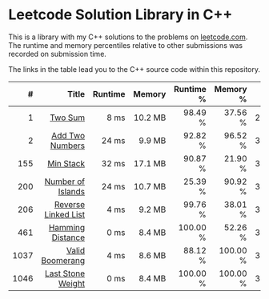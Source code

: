 # Leetcode Solution Library in C++

This is a library with my C++ solutions to the problems on [leetcode.com](https://leetcode.com). The runtime and memory
percentiles relative to other submissions was recorded on submission time.

The links in the table lead you to the C++ source code within this repository.


| #     | Title                                        | Runtime | Memory  | Runtime % | Memory % | Submit Date |
| ----: | -----------------------------------------:   | ------: | ------: | --------: | -------: | ----------: |
| 1     | [Two Sum](src/twoSum.cpp)                    | 8 ms    | 10.2 MB | 98.49 %   | 37.56 %  | 27.05.2019  |
| 2     | [Add Two Numbers](src/addTwoNumbers.cpp)     | 24 ms   | 9.9 MB  | 92.82 %   | 96.52 %  | 30.05.2019  |
| 155   | [Min Stack](src/MinStack.cpp)                | 32 ms   | 17.1 MB | 90.87 %   | 21.90 %  | 30.05.2019  |
| 200   | [Number of Islands](src/numIslands.cpp)   | 24 ms    | 10.7 MB  | 25.39 %   | 90.92 %  | 31.05.2019  |
| 206   | [Reverse Linked List](src/reverseList.cpp)   | 4 ms    | 9.2 MB  | 99.76 %   | 38.01 %  | 30.05.2019  |
| 461   | [Hamming Distance](src/hammingDistance.cpp)  | 0 ms    | 8.4 MB  | 100.00 %  | 52.26 %  | 30.05.2019  |
| 1037  | [Valid Boomerang](src/isBoomerang.cpp)       | 4 ms    | 8.6 MB  | 88.12 %   | 100.00 % | 31.05.2019  |
| 1046  | [Last Stone Weight](src/lastStoneWeight.cpp) | 0 ms    | 8.4 MB  | 100.00 %  | 100.00 % | 31.05.2019  |
